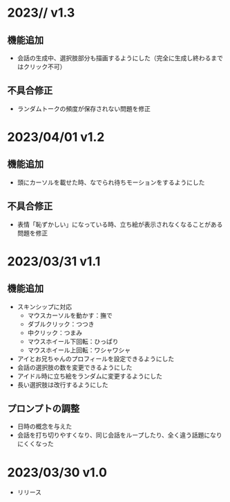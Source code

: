 # 2023/**/** v1.3
## 機能追加
- 会話の生成中、選択肢部分も描画するようにした（完全に生成し終わるまではクリック不可）
## 不具合修正
- ランダムトークの頻度が保存されない問題を修正

# 2023/04/01 v1.2
## 機能追加
- 頭にカーソルを載せた時、なでられ待ちモーションをするようにした
## 不具合修正
- 表情「恥ずかしい」になっている時、立ち絵が表示されなくなることがある問題を修正

# 2023/03/31 v1.1
## 機能追加
- スキンシップに対応
  - マウスカーソルを動かす：撫で
  - ダブルクリック：つつき
  - 中クリック：つまみ
  - マウスホイール下回転：ひっぱり
  - マウスホイール上回転：ワシャワシャ
- アイとお兄ちゃんのプロフィールを設定できるようにした
- 会話の選択肢の数を変更できるようにした
- アイドル時に立ち絵をランダムに変更するようにした
- 長い選択肢は改行するようにした
## プロンプトの調整
- 日時の概念を与えた
- 会話を打ち切りやすくなり、同じ会話をループしたり、全く違う話題になりにくくなった

# 2023/03/30 v1.0
- リリース